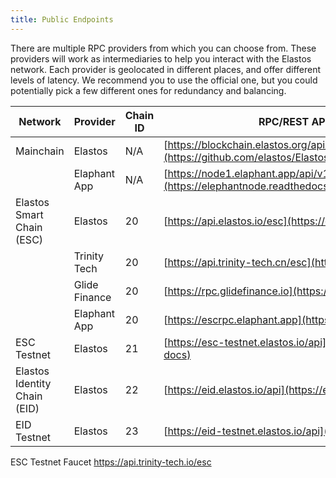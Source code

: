 ```yaml
---
title: Public Endpoints
---
```


There are multiple RPC providers from which you can choose from. These providers will work as intermediaries to help you interact with the Elastos network. Each provider is geolocated in different places, and offer different levels of latency. We recommend you to use the official one, but you could potentially pick a few different ones for redundancy and balancing.

| Network                      | Provider      | Chain ID | RPC/REST API URL (Link to docs)                                                                                  | Explorer URL                    |
| ---------------------------- | ------------- | -------- | ---------------------------------------------------------------------------------------------------------------- | ------------------------------- |
| Mainchain                    | Elastos       | N/A      | [https://blockchain.elastos.org/api/v1/](https://github.com/elastos/Elastos.ELA/blob/master/docs/Restful_API.md) | https://blockchain.elastos.org  |
|                              | Elaphant App  | N/A      | [https://node1.elaphant.app/api/v1/](https://elephantnode.readthedocs.io/en/latest/)                             |                                 |
| Elastos Smart Chain (ESC)    | Elastos       | 20       | [https://api.elastos.io/esc](https://esc.elastos.io/api-docs)                                                    | https://esc.elastos.io          |
|                              | Trinity Tech  | 20       | [https://api.trinity-tech.cn/esc](https://esc.elastos.io/api-docs)                                               |                                 |
|                              | Glide Finance | 20       | [https://rpc.glidefinance.io](https://esc.elastos.io/api-docs)                                                   |                                 |
|                              | Elaphant App  | 20       | [https://escrpc.elaphant.app](https://esc.elastos.io/api-docs)                                                   |                                 |
| ESC Testnet                  | Elastos       | 21       | [https://esc-testnet.elastos.io/api](https://esc-testnet.elastos.io/api-docs)                                    | https://esc-testnet.elastos.io/ |
| Elastos Identity Chain (EID) | Elastos       | 22       | [https://eid.elastos.io/api](https://eid.elastos.io/api-docs)                                                    | https://eid.elastos.io/         |
| EID Testnet                  | Elastos       | 23       | [https://eid-testnet.elastos.io/api](https://eid-testnet.elastos.io/api-docs)                                    | https://eid-testnet.elastos.io/ |

ESC Testnet Faucet https://api.trinity-tech.io/esc
